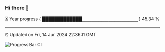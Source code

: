### Hi there 👋

⏳ Year progress { █████████████▁▁▁▁▁▁▁▁▁▁▁▁▁▁▁▁▁ } 45.34 %

---

⏰ Updated on Fri, 14 Jun 2024 22:36:11 GMT

![Progress Bar CI](https://github.com/IshwaranRudhara/GIT-ACTION/workflows/Progress%20Bar%20CI/badge.svg)
